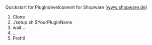 Quickstart for Plugindevelopment for Shopware (www.shopware.de)

1. Clone
2. ./setup.sh $YourPluginName
3. wait...
4. ...
5. Profit!
